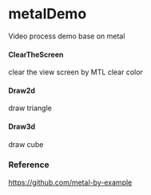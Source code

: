 # metalDemo
Video process demo base on metal

#### ClearTheScreen
clear the view screen by MTL clear color

#### Draw2d
draw triangle

#### Draw3d
draw cube

### Reference
https://github.com/metal-by-example
